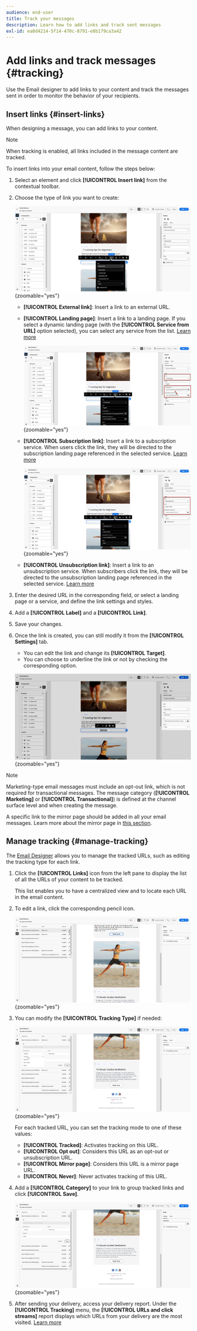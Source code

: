 ```yaml
---
audience: end-user
title: Track your messages
description: Learn how to add links and track sent messages
exl-id: ea0d4214-5f14-470c-8791-e8b179ca3a42
---
```

# Add links and track messages {#tracking}

Use the Email designer to add links to your content and track the messages sent in order to monitor the behavior of your recipients.

## Insert links {#insert-links}

When designing a message, you can add links to your content.

>[!NOTE]
>
>When tracking is enabled, all links included in the message content are tracked.

To insert links into your email content, follow the steps below:

1. Select an element and click **[!UICONTROL Insert link]** from the contextual toolbar.

1. Choose the type of link you want to create:

    ![](assets/message-tracking-insert-link.png){zoomable="yes"}

    * **[!UICONTROL External link]**: Insert a link to an external URL.

    * **[!UICONTROL Landing page]**: Insert a link to a landing page. If you select a dynamic landing page (with the **[!UICONTROL Service from URL]** option selected), you can select any service from the list. [Learn more ](../landing-pages/create-lp.md#define-actions-on-form-submission)

        ![](assets/email-link-to-landing-page.png){zoomable="yes"}

    * **[!UICONTROL Subscription link]**: Insert a link to a subscription service. When users click the link, they will be directed to the subscription landing page referenced in the selected service. [Learn more ](../audience/manage-services.md#create-service)

        ![](assets/service-create-default-lp-link.png){zoomable="yes"}

    * **[!UICONTROL Unsubscription link]**: Insert a link to an unsubscription service. When subscribers click the link, they will be directed to the unsubscription landing page referenced in the selected service. [Learn more ](../audience/manage-services.md#create-service)

    <!--* **[!UICONTROL Mirror page]**: Add a link to display the email content in a web browser. [Learn more]-->

1. Enter the desired URL in the corresponding field, or select a landing page or a service, and define the link settings and styles. 

1. Add a **[!UICONTROL Label]** and a **[!UICONTROL Link]**.

1. Save your changes.

1. Once the link is created, you can still modify it from the **[!UICONTROL Settings]** tab. 

    * You can edit the link and change its **[!UICONTROL Target]**.
    * You can choose to underline the link or not by checking the corresponding option.

    ![](assets/message-tracking-link-settings.png){zoomable="yes"}

>[!NOTE]
>
>Marketing-type email messages must include an opt-out link, which is not required for transactional messages. The message category (**[!UICONTROL Marketing]** or **[!UICONTROL Transactional]**) is defined at the channel surface level and when creating the message.

A specific link to the mirror page should be added in all your email messages. Learn more about the mirror page in [this section](mirror-page.md).

## Manage tracking {#manage-tracking}

The [Email Designer](create-email-content.md) allows you to manage the tracked URLs, such as editing the tracking type for each link.

1. Click the **[!UICONTROL Links]** icon from the left pane to display the list of all the URLs of your content to be tracked.

    This list enables you to have a centralized view and to locate each URL in the email content.

1. To edit a link, click the corresponding pencil icon.

    ![](assets/message-tracking-edit-links.png){zoomable="yes"}

1. You can modify the **[!UICONTROL Tracking Type]** if needed:

   ![](assets/message-tracking-edit-a-link.png){zoomable="yes"}

    For each tracked URL, you can set the tracking mode to one of these values:

    * **[!UICONTROL Tracked]**: Activates tracking on this URL.
    * **[!UICONTROL Opt out]**: Considers this URL as an opt-out or unsubscription URL.
    * **[!UICONTROL Mirror page]**: Considers this URL is a mirror page URL.
    * **[!UICONTROL Never]**: Never activates tracking of this URL. <!--This information is saved: if the URL appears again in a future message, its tracking is automatically deactivated.-->

1. Add a **[!UICONTROL Category]** to your link to group tracked links and click **[!UICONTROL Save]**.

    ![](assets/message-tracking-edit-a-link_2.png){zoomable="yes"}

1. After sending your delivery, access your delivery report. Under the **[!UICONTROL Tracking]** menu, the **[!UICONTROL URLs and click streams]** report displays which URLs from your delivery are the most visited. [Learn more](../reporting/gs-reports.md)
